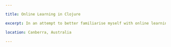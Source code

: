 ```yaml
---

title: Online Learning in Clojure

excerpt: In an attempt to better familiarise myself with online learning and Clojure I implemented the former in the latter.

location: Canberra, Australia

---
```

